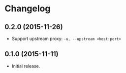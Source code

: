 # Changelog

## 0.2.0 (2015-11-26)
- Support upstream proxy: `-u, --upstream <host:port>`

## 0.1.0 (2015-11-11)
- Initial release.
